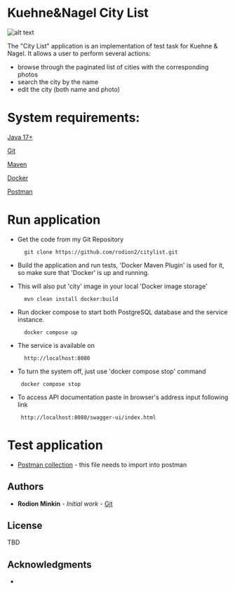 # Kuehne&Nagel City List 

![alt text](https://media1.popsugar-assets.com/files/thumbor/RQj6pnVkrLbvYwIBuQ4xoptRxK8/fit-in/2048xorig/filters:format_auto-!!-:strip_icc-!!-/2020/04/23/764/n/1922441/2aa330ba31c85edc_GettyImages-946087016/i/New-York-City.jpg)

The "City List" application is an implementation of test task for Kuehne & Nagel.
It allows a user to perform several actions:
- browse through the paginated list of cities with the corresponding photos
- search the city by the name
- edit the city (both name and photo)

# System requirements:
[Java 17+](https://www.oracle.com/java/technologies/javase/jdk17-archive-downloads.html)

[Git](https://git-scm.com/downloads)

[Maven](https://maven.apache.org/download.cgi)

[Docker](https://www.docker.com/products/docker-desktop/)

[Postman](https://www.postman.com/downloads/)

# Run application

- Get the code from my Git Repository
      
        git clone https://github.com/rodion2/citylist.git

- Build the application and run tests, 'Docker Maven Plugin' is used for it, so make sure that 'Docker' is up and running.
- This will also put 'city' image in your local 'Docker image storage'

        mvn clean install docker:build  

- Run docker compose to start both PostgreSQL database and the service instance.

        docker compose up


- The service is available on

        http://localhost:8080

- To turn the system off, just use 'docker compose stop' command

       docker compose stop

- To access API documentation paste in browser's address input following link
  
       http://localhost:8080/swagger-ui/index.html

# Test application

 - [Postman collection](kuehne_and_nagel_postman_collection.json) - this file needs to import into postman

## Authors

* **Rodion Minkin** -  *Initial work* - [Git](https://github.com/rodion2/)


## License

TBD

## Acknowledgments

* 

